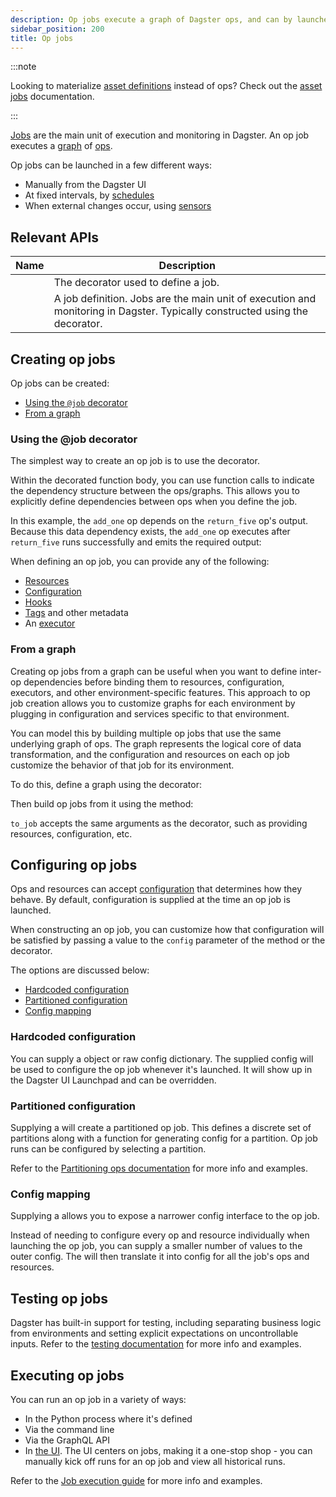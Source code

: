 ```yaml
---
description: Op jobs execute a graph of Dagster ops, and can by launched from the UI, or by a schedule or sensor.
sidebar_position: 200
title: Op jobs
---
```


:::note

Looking to materialize [asset definitions](/guides/build/assets) instead of ops? Check out the [asset jobs](/guides/build/jobs/asset-jobs) documentation.

:::

[Jobs](/guides/build/jobs) are the main unit of execution and monitoring in Dagster. An op job executes a [graph](/guides/build/ops/graphs) of [ops](/guides/build/ops).

Op jobs can be launched in a few different ways:

- Manually from the Dagster UI
- At fixed intervals, by [schedules](/guides/automate/schedules)
- When external changes occur, using [sensors](/guides/automate/sensors)

## Relevant APIs

| Name                                | Description                                                                                                                                                     |
| ----------------------------------- | --------------------------------------------------------------------------------------------------------------------------------------------------------------- |
| <PyObject section="jobs" module="dagster" object="job" decorator /> | The decorator used to define a job.                                                                                                                             |
| <PyObject section="jobs" module="dagster" object="JobDefinition" /> | A job definition. Jobs are the main unit of execution and monitoring in Dagster. Typically constructed using the <PyObject section="jobs" module="dagster" object="job" decorator /> decorator. |

## Creating op jobs

Op jobs can be created:

- [Using the `@job` decorator](#using-the-job-decorator)
- [From a graph](#from-a-graph)

### Using the @job decorator

The simplest way to create an op job is to use the <PyObject section="jobs" module="dagster" object="job" decorator />decorator.

Within the decorated function body, you can use function calls to indicate the dependency structure between the ops/graphs. This allows you to explicitly define dependencies between ops when you define the job.

In this example, the `add_one` op depends on the `return_five` op's output. Because this data dependency exists, the `add_one` op executes after `return_five` runs successfully and emits the required output:

<CodeExample path="docs_snippets/docs_snippets/concepts/ops_jobs_graphs/simple_job.py" title="src/<project_name>/defs/assets.py"/>

When defining an op job, you can provide any of the following:

- [Resources](/guides/build/external-resources)
- [Configuration](/guides/operate/configuration)
- [Hooks](/guides/build/ops/op-hooks)
- [Tags](/guides/build/assets/metadata-and-tags/tags) and other metadata
- An [executor](/guides/operate/run-executors)

### From a graph

Creating op jobs from a graph can be useful when you want to define inter-op dependencies before binding them to resources, configuration, executors, and other environment-specific features. This approach to op job creation allows you to customize graphs for each environment by plugging in configuration and services specific to that environment.

You can model this by building multiple op jobs that use the same underlying graph of ops. The graph represents the logical core of data transformation, and the configuration and resources on each op job customize the behavior of that job for its environment.

To do this, define a graph using the <PyObject section="graphs" module="dagster" object="graph" decorator /> decorator:

<CodeExample path="docs_snippets/docs_snippets/concepts/ops_jobs_graphs/jobs_from_graphs.py" startAfter="start_define_graph" endBefore="end_define_graph" title="src/<project_name>/defs/assets.py"/>

Then build op jobs from it using the <PyObject section="graphs" module="dagster" object="GraphDefinition" method="to_job" /> method:

<CodeExample path="docs_snippets/docs_snippets/concepts/ops_jobs_graphs/jobs_from_graphs.py" startAfter="start_define_jobs" endBefore="end_define_jobs" title="src/<project_name>/defs/assets.py"/>

`to_job` accepts the same arguments as the <PyObject section="jobs" module="dagster" object="job" decorator />decorator, such as providing resources, configuration, etc.

## Configuring op jobs

Ops and resources can accept [configuration](/guides/operate/configuration/run-configuration) that determines how they behave. By default, configuration is supplied at the time an op job is launched.

When constructing an op job, you can customize how that configuration will be satisfied by passing a value to the `config` parameter of the <PyObject section="graphs" module="dagster" object="GraphDefinition.to_job" /> method or the <PyObject section="jobs" module="dagster" object="job" decorator />decorator.

The options are discussed below:

- [Hardcoded configuration](#hardcoded-configuration)
- [Partitioned configuration](#partitioned-configuration)
- [Config mapping](#config-mapping)

### Hardcoded configuration

You can supply a <PyObject section="config" module="dagster" object="RunConfig"/> object or raw config dictionary. The supplied config will be used to configure the op job whenever it's launched. It will show up in the Dagster UI Launchpad and can be overridden.

<CodeExample path="docs_snippets/docs_snippets/concepts/ops_jobs_graphs/jobs_with_default_config.py" title="src/<project_name>/defs/assets.py"/>

### Partitioned configuration

Supplying a <PyObject section="partitions" module="dagster" object="PartitionedConfig" /> will create a partitioned op job. This defines a discrete set of partitions along with a function for generating config for a partition. Op job runs can be configured by selecting a partition.

Refer to the [Partitioning ops documentation](/guides/build/partitions-and-backfills/partitioning-ops) for more info and examples.

### Config mapping

Supplying a <PyObject section="config" module="dagster" object="ConfigMapping" /> allows you to expose a narrower config interface to the op job.

Instead of needing to configure every op and resource individually when launching the op job, you can supply a smaller number of values to the outer config. The <PyObject section="config" module="dagster" object="ConfigMapping" /> will then translate it into config for all the job's ops and resources.

<CodeExample path="docs_snippets/docs_snippets/concepts/ops_jobs_graphs/jobs_with_config_mapping.py" title="src/<project_name>/defs/assets.py"/>

## Testing op jobs

Dagster has built-in support for testing, including separating business logic from environments and setting explicit expectations on uncontrollable inputs. Refer to the [testing documentation](/guides/test) for more info and examples.

## Executing op jobs

You can run an op job in a variety of ways:

- In the Python process where it's defined
- Via the command line
- Via the GraphQL API
- In [the UI](/guides/operate/webserver#dagster-ui-reference). The UI centers on jobs, making it a one-stop shop - you can manually kick off runs for an op job and view all historical runs.

Refer to the [Job execution guide](/guides/build/jobs/job-execution) for more info and examples.